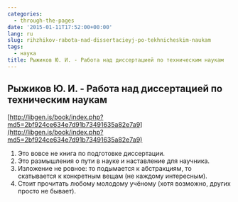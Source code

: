 ```yaml
---
categories:
  - through-the-pages
date: '2015-01-11T17:52:00+00:00'
lang: ru
slug: rihzhikov-rabota-nad-dissertacieyj-po-tekhnicheskim-naukam
tags:
  - наука
title: Рыжиков Ю. И. - Работа над диссертацией по техническим наукам
---
```





## Рыжиков Ю. И. - Работа над диссертацией по техническим наукам

[http://libgen.is/book/index.php?md5=2bf924ce634e7d91b73491635a82e7a9](http://libgen.is/book/index.php?md5=2bf924ce634e7d91b73491635a82e7a9)  

1.  Это вовсе не книга по подготовке диссертации.
2.  Это размышления о пути в науке и наставление для научника.
3.  Изложение не ровное: то подымается к абстракциям, то скатывается к конкретным вещам (не каждому интересным).
4.  Стоит прочитать любому молодому учёному (хотя возможно, других просто не бывает).
